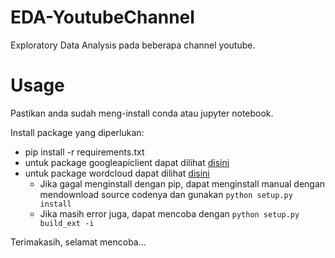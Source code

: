 # EDA-YoutubeChannel

Exploratory Data Analysis pada beberapa channel youtube.

# Usage
Pastikan anda sudah meng-install conda atau jupyter notebook.

Install package yang diperlukan:
  - pip install -r requirements.txt
  - untuk package googleapiclient dapat dilihat [disini](https://github.com/googleapis/google-api-python-client)
  - untuk package wordcloud dapat dilihat [disini](https://github.com/amueller/word_cloud)
    * Jika gagal menginstall dengan pip, dapat menginstall manual dengan mendownload source codenya dan gunakan `python setup.py install`
    * Jika masih error juga, dapat mencoba dengan `python setup.py build_ext -i`
  
 
Terimakasih, selamat mencoba...
